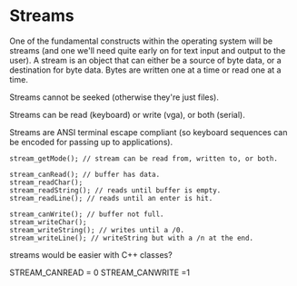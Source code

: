 # Streams

One of the fundamental constructs within the operating system will be streams (and one we'll need quite early on for text input and output to the user). A stream is an object that can either be a source of byte data, or a destination for byte data. Bytes are written one at a time or read one at a time.

Streams cannot be seeked (otherwise they're just files).

Streams can be read (keyboard) or write (vga), or both (serial).

Streams are ANSI terminal escape compliant (so keyboard sequences can be encoded for passing up to applications).

    stream_getMode(); // stream can be read from, written to, or both.

    stream_canRead(); // buffer has data.
    stream_readChar();
    stream_readString(); // reads until buffer is empty.
    stream_readLine(); // reads until an enter is hit.

    stream_canWrite(); // buffer not full.
    stream_writeChar();
    stream_writeString(); // writes until a /0.
    stream_writeLine(); // writeString but with a /n at the end.

streams would be easier with C++ classes?

STREAM_CANREAD = 0
STREAM_CANWRITE =1

